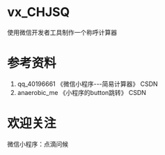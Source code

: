 # vx_CHJSQ
使用微信开发者工具制作一个称呼计算器

# 参考资料
1. qq_40196661 《微信小程序---简易计算器》 CSDN
2. anaerobic_me 《小程序的button跳转》 CSDN

# 欢迎关注
微信小程序：点滴问候
